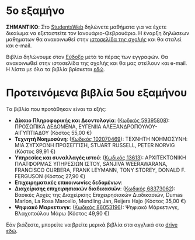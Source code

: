 # 5ο εξαμήνο

**ΣΗΜΑΝΤΙΚΟ**: Στο [StudentsWeb](https://services.uom.gr/unistudent/) δηλώνετε μαθήματα για να έχετε δικαίωμα να εξεταστείτε τον Ιανουάριο-Φεβρουάριο. Η έναρξη δηλώσεων μαθηματων θα ανακοινωθεί στην [ιστοσελίδα της σχολής](https://www.uom.gr/dai) και θα σταλεί και e-mail.

Βιβλία δηλώνουμε στον [Εύδοξο](https://eudoxus.gr/) μετά το πέρας των εγγραφών. Θα ανακοινωθεί στην ιστοσελίδα της σχολής και θα μας στείλουν και e-mail.  
Η λίστα με όλα τα βιβλία βρίσκεται [εδώ](https://service.eudoxus.gr/public/departments/courses/411862/2022).

# Προτεινόμενα βιβλία 5ου εξαμήνου

Τα βιβλία που προτάθηκαν είναι τα εξής:

* **Δίκαιο Πληροφορικής και Δεοντολογία**:  ([Κωδικός 59395808](https://service.eudoxus.gr/search/#a/id:59395808/0)): ΠΡΟΣΩΠΙΚΑ ΔΕΔΟΜΕΝΑ, ΕΥΓΕΝΙΙΑ ΑΛΕΞΑΝΔΡΟΠΟΥΛΟΥ-ΑΙΓΥΠΤΙΑΔΟΥ (Κόστος 55,00 €)
* **Τεχνητή Νοημοσύνη**:  ([Κωδικός 102070469](https://service.eudoxus.gr/search/#a/id:102070469/0)): ΤΕΧΝΗΤΗ ΝΟΗΜΟΣΥΝΗ: ΜΙΑ ΣΥΓΧΡΟΝΗ ΠΡΟΣΕΓΓΙΣΗ, STUART RUSSELL, PETER NORVIG (Κόστος 89,91 €)
* **Υπηρεσίες και συναλλαγές ιστού**:  ([Κωδικός 13613](https://service.eudoxus.gr/search/#a/id:13613/0)): ΑΡΧΙΤΕΚΤΟΝΙΚΗ ΠΛΑΤΦΟΡΜΑΣ ΥΠΗΡΕΣΙΩΝ ΙΣΤΟΥ, SANJIVA WEERAWARANA, FRANCISCO CURBERA, FRANK LEYMANN, TONY STOREY, DONALD F. FERGUSON (Κόστος 27,90 €)
* **Επιχειρηματικές επικοινωνίες δεδομένων**:
* **Διαχείρισης επιχειρησιακών διαδικασιών**: ([Κωδικός 68373062](https://service.eudoxus.gr/search/#a/id:68373062/0)): Βασικές Αρχές της Διαχείρισης Επιχειρησιακών Διαδικασιών, Dumas Marlon, La Rosa Marcello, Mendling Jan, Reijers Hajo (Κόστος 35,00 €)
* **Ψηφιακό Μαρκετινγκ**:  ([Κωδικός 86053196](https://service.eudoxus.gr/search/#a/id:86053196/0)): Ψηφιακό Μάρκετινγκ, Βλαχοπούλου Μάρω (Κόστος 49,90 €)


Εάν βιάζεστε, μπορείτε να βρείτε μερικά βιβλία στα αγγλικά στο [drive εδώ](http://tiny.cc/evdo3os).
